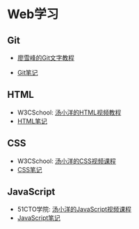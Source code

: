 # Web学习

## Git

- [廖雪峰的Git文字教程](https://www.liaoxuefeng.com/wiki/896043488029600)

- [Git笔记](LearnGit/GitNotes.md)

## HTML

- W3CSchool: [汤小洋的HTML视频教程](https://www.w3cschool.cn/minicourse/play/html_txy)
- [HTML笔记](LearnHTML/HTML笔记.md)

## CSS

- W3CSchool: [汤小洋的CSS视频课程](https://www.w3cschool.cn/minicourse/play/css_txy)
- [CSS笔记](LearnCSS/CSS笔记.md)

## JavaScript

- 51CTO学院: [汤小洋的JavaScript视频课程](https://edu.51cto.com/course/18865.html)
- [JavaScript笔记](LearnJavaScript/JavaScript笔记.md)